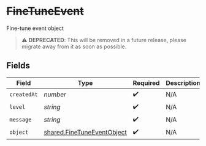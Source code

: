 # ~~FineTuneEvent~~

Fine-tune event object

> :warning: **DEPRECATED**: This will be removed in a future release, please migrate away from it as soon as possible.


## Fields

| Field                                                                           | Type                                                                            | Required                                                                        | Description                                                                     |
| ------------------------------------------------------------------------------- | ------------------------------------------------------------------------------- | ------------------------------------------------------------------------------- | ------------------------------------------------------------------------------- |
| `createdAt`                                                                     | *number*                                                                        | :heavy_check_mark:                                                              | N/A                                                                             |
| `level`                                                                         | *string*                                                                        | :heavy_check_mark:                                                              | N/A                                                                             |
| `message`                                                                       | *string*                                                                        | :heavy_check_mark:                                                              | N/A                                                                             |
| `object`                                                                        | [shared.FineTuneEventObject](../../../sdk/models/shared/finetuneeventobject.md) | :heavy_check_mark:                                                              | N/A                                                                             |
